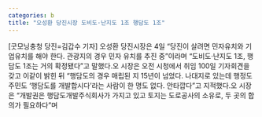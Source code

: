 ```yaml
---
categories: b
title: "오성환 당진시장 도비도·난지도 1조 행담도 1조"
---
```

[굿모닝충청 당진=김갑수 기자] 오성환 당진시장은 4일 “당진이 살려면 민자유치와 기업유치를 해야 한다. 관광지의 경우 민자 유치를 추진 중”이라며 “도비도·난지도 1조, 행담도 1조는 거의 확정됐다”고 말했다.오 시장은 오전 시청에서 취임 100일 기자회견을 갖고 이같이 밝힌 뒤 “행담도의 경우 매립된 지 15년이 넘었다. 나대지로 있는데 행정도 주민도 ‘행담도를 개발합시다’라는 사람이 한 명도 없다. 안타깝다”고 지적했다.오 시장은 “개발권은 행담도개발주식회사가 가지고 있고 토지는 도로공사의 소유로, 두 곳의 합의가 필요하다”며